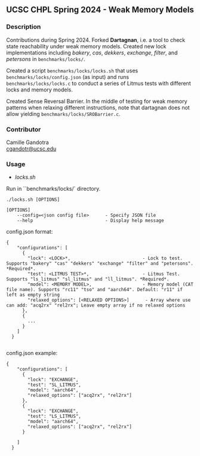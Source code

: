 ## UCSC CHPL Spring 2024 - Weak Memory Models

### Description

Contributions during Spring 2024. Forked **Dartagnan**, i.e. a tool to check state reachability under weak memory models. Created new lock implementations including *bakery*, *cas*, *dekkers*, *exchange*, *filter*, and *petersons* in `benchmarks/locks/`.

Created a script `benchmarks/locks/locks.sh` that uses `benchmarks/locks/config.json` (as input) and runs `benchmarks/locks/locks.c` to conduct a series of Litmus tests with different locks and memory models.

Created Sense Reversal Barrier. In the middle of testing for weak memory patterns when relaxing different instructions, note that dartagnan does not allow yielding `benchmarks/locks/SROBarrier.c`.

### Contributor

Camille Gandotra  
cgandotr@ucsc.edu

### Usage

- *locks.sh*

Run in ``benchmarks/locks/` directory.

```
./locks.sh [OPTIONS]

[OPTIONS]
    --config=<json config file>      - Specify JSON file
    --help                           - Display help message
```

config.json format:

```
{
    "configurations": [
      {
        "lock": <LOCK>*,                           - Lock to test. Supports "bakery" "cas" "dekkers" "exchange" "filter" and "petersons". *Required*.
        "test": <LITMUS TEST>*,                    - Litmus Test. Supports "ls_litmus" "sl_litmus" and "ll_litmus". *Required*.
        "model": <MEMORY MODEL>,                   - Memory model (CAT file name). Supports "rc11" "tso" and "aarch64". Default: "r11" if left as empty string
        "relaxed_options": [<RELAXED OPTIONS>]      - Array where use can add: "acq2rx" "rel2rx"; Leave empty array if no relaxed options
      }, 
      {
        ...
      }
    ]
  }
  
```

config.json example:

```
{
    "configurations": [
      {
        "lock": "EXCHANGE",
        "test": "SL_LITMUS",
        "model": "aarch64",
        "relaxed_options": ["acq2rx", "rel2rx"]
      },
      {
        "lock": "EXCHANGE",
        "test": "LS_LITMUS",
        "model": "aarch64",
        "relaxed_options": ["acq2rx", "rel2rx"]
      }
      
    ]
  }
  
```
